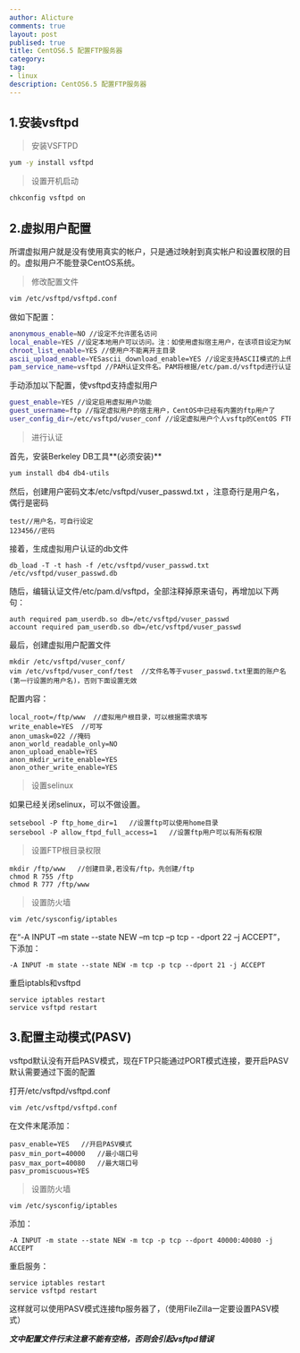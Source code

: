 ```yaml
---
author: Alicture
comments: true
layout: post
publised: true
title: CentOS6.5 配置FTP服务器
category: 
tag: 
- linux
description: CentOS6.5 配置FTP服务器
---
```


## 1.安装vsftpd

>安装VSFTPD

```bash
yum -y install vsftpd
```

>设置开机启动

```bash
chkconfig vsftpd on
```
<!--more-->

## 2.虚拟用户配置

所谓虚拟用户就是没有使用真实的帐户，只是通过映射到真实帐户和设置权限的目的。虚拟用户不能登录CentOS系统。

> 修改配置文件

```bash
vim /etc/vsftpd/vsftpd.conf
```


做如下配置：

```bash
anonymous_enable=NO //设定不允许匿名访问
local_enable=YES //设定本地用户可以访问。注：如使用虚拟宿主用户，在该项目设定为NO的情况下所有虚拟用户将无法访问
chroot_list_enable=YES //使用户不能离开主目录
ascii_upload_enable=YESascii_download_enable=YES //设定支持ASCII模式的上传和下载功能
pam_service_name=vsftpd //PAM认证文件名。PAM将根据/etc/pam.d/vsftpd进行认证
```


手动添加以下配置，使vsftpd支持虚拟用户

```bash
guest_enable=YES //设定启用虚拟用户功能
guest_username=ftp //指定虚拟用户的宿主用户，CentOS中已经有内置的ftp用户了
user_config_dir=/etc/vsftpd/vuser_conf //设定虚拟用户个人vsftp的CentOS FTP服务文件存放路径。存放虚拟用户个性的CentOS FTP服务文件(配置文件名=虚拟用户名)
```

> 进行认证

首先，安装Berkeley DB工具**(必须安装)**

```bash
yum install db4 db4-utils
```

然后，创建用户密码文本/etc/vsftpd/vuser_passwd.txt ，注意奇行是用户名，偶行是密码

```
test//用户名，可自行设定
123456//密码
```

接着，生成虚拟用户认证的db文件

```
db_load -T -t hash -f /etc/vsftpd/vuser_passwd.txt /etc/vsftpd/vuser_passwd.db
```

随后，编辑认证文件/etc/pam.d/vsftpd，全部注释掉原来语句，再增加以下两句：

```
auth required pam_userdb.so db=/etc/vsftpd/vuser_passwd
account required pam_userdb.so db=/etc/vsftpd/vuser_passwd
```

最后，创建虚拟用户配置文件

```
mkdir /etc/vsftpd/vuser_conf/
vim /etc/vsftpd/vuser_conf/test  //文件名等于vuser_passwd.txt里面的账户名(第一行设置的用户名)，否则下面设置无效
```

配置内容：

```
local_root=/ftp/www  //虚拟用户根目录，可以根据需求填写
write_enable=YES  //可写
anon_umask=022 //掩码
anon_world_readable_only=NO 
anon_upload_enable=YES 
anon_mkdir_write_enable=YES
anon_other_write_enable=YES
```

>设置selinux

如果已经关闭selinux，可以不做设置。

```
setsebool -P ftp_home_dir=1   //设置ftp可以使用home目录
sersebool -P allow_ftpd_full_access=1   //设置ftp用户可以有所有权限
```

>设置FTP根目录权限

```
mkdir /ftp/www   //创建目录,若没有/ftp，先创建/ftp
chmod R 755 /ftp
chmod R 777 /ftp/www
```

> 设置防火墙

```
vim /etc/sysconfig/iptables
```

在“-A INPUT –m state --state NEW –m tcp –p tcp - -dport 22 –j ACCEPT”，下添加：

```
-A INPUT -m state --state NEW -m tcp -p tcp --dport 21 -j ACCEPT
```

重启iptabls和vsftpd

```
service iptables restart
service vsftpd restart
```

## 3.配置主动模式(PASV)

vsftpd默认没有开启PASV模式，现在FTP只能通过PORT模式连接，要开启PASV默认需要通过下面的配置

打开/etc/vsftpd/vsftpd.conf

```
vim /etc/vsftpd/vsftpd.conf
```

在文件末尾添加：

```
pasv_enable=YES   //开启PASV模式
pasv_min_port=40000   //最小端口号
pasv_max_port=40080   //最大端口号
pasv_promiscuous=YES
```

> 设置防火墙

```
vim /etc/sysconfig/iptables
```

添加：

```
-A INPUT -m state --state NEW -m tcp -p tcp --dport 40000:40080 -j ACCEPT
```

重启服务：

```
service iptables restart
service vsftpd restart
```

这样就可以使用PASV模式连接ftp服务器了，（使用FileZilla一定要设置PASV模式）

***文中配置文件行末注意不能有空格，否则会引起vsftpd错误***









